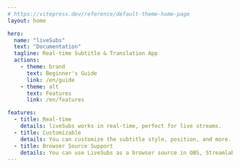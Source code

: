 ```yaml
---
# https://vitepress.dev/reference/default-theme-home-page
layout: home

hero:
  name: "liveSubs"
  text: "Documentation"
  tagline: Real-time Subtitle & Translation App
  actions:
    - theme: brand
      text: Beginner's Guide
      link: /en/guide
    - theme: alt
      text: Features
      link: /en/features

features:
  - title: Real-time
    details: liveSubs works in real-time, perfect for live streams.
  - title: Customizable
    details: You can customize the subtitle style, position, and more.
  - title: Browser Source Support
    details: You can use LiveSubs as a browser source in OBS, Streamlabs OBS, and more. (app version only)
---
```


